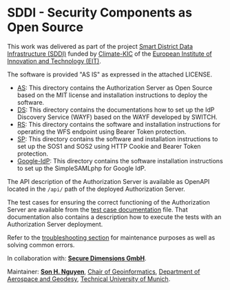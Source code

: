 # SDDI - Security Components as Open Source
This work was delivered as part of the project [Smart District Data Infrastructure (SDDI)](https://www.lrg.tum.de/en/gis/projects/smart-district-data-infrastructure/) funded by [Climate-KIC](https://www.climate-kic.org/) of the [European Institute of Innovation and Technology (EIT)](https://eit.europa.eu/).

The software is provided "AS IS" as expressed in the attached LICENSE.

* [AS](AS/authorization-server/README.md): This directory contains the Authorization Server as Open Source based on the MIT license and installation instructions to deploy the software.
* [DS](DS/README.md): This directory contains the documentations how to set up the IdP Discovery Service (WAYF) based on the WAYF developed by SWITCH.
* [RS](RS/README.md): This directory contains the software and installation instructions for operating the WFS endpoint using Bearer Token protection.
* [SP](SP/README.md): This directory contains the software and installation instructions to set up the SOS1 and SOS2 using HTTP Cookie and Bearer Token protection.
* [Google-IdP](Google-IdP/README.md): This directory contains the software installation instructions to set up the SimpleSAMLphp for Google IdP.

The API description of the Authorization Server is available as OpenAPI located in the `/api/` path of the deployed Authorization Server.

The test cases for ensuring the correct functioning of the Authorization Server are available from the [test case documentation](AS/authorization-server/test/AS/TEST.md) file. That documentation also contains a description how to execute the tests with an Authorization Server deployment.

Refer to the [troubleshooting section](Troubleshooting.md) for maintenance purposes as well as solving common errors.

In collaboration with: 
[**Secure Dimensions GmbH**](https://www.secure-dimensions.de/index.html.de).
    
Maintainer: 
[**Son H. Nguyen**](https://www.lrg.tum.de/en/gis/our-team/staff/son-h-nguyen/), 
[Chair of Geoinformatics](https://www.lrg.tum.de/en/gis/home/), 
[Department of Aerospace and Geodesy](https://www.lrg.tum.de/en/flr/home/), 
[Technical University of Munich](https://www.tum.de/en/).

